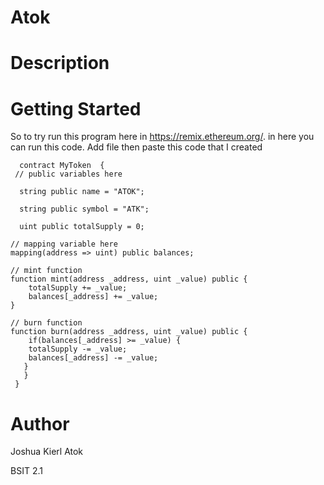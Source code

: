 # Atok

# Description

# Getting Started
So to try run this program here in https://remix.ethereum.org/. in here you can run this code. Add file then paste this code that I created
     
      contract MyToken  {
     // public variables here
   
      string public name = "ATOK";
      
      string public symbol = "ATK";
      
      uint public totalSupply = 0;

    // mapping variable here
    mapping(address => uint) public balances;

    // mint function
    function mint(address _address, uint _value) public {
        totalSupply += _value;
        balances[_address] += _value;
    }

    // burn function
    function burn(address _address, uint _value) public {
        if(balances[_address] >= _value) {
        totalSupply -= _value;
        balances[_address] -= _value;
       }
       }
     }
# Author 
Joshua Kierl Atok

BSIT 2.1

